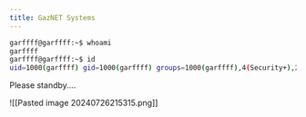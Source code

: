 ```yaml
---
title: GazNET Systems
---
```

```bash
garffff@garffff:~$ whoami
garffff
garffff@garffff:~$ id
uid=1000(garffff) gid=1000(garffff) groups=1000(garffff),4(Security+),24(PenTest+),27(OSCP),30(OSWP),33(OSEP),46(CREST CRT),115(CCNP Enterprise),136(CCNP Security)
```

Please standby....

![[Pasted image 20240726215315.png]]
